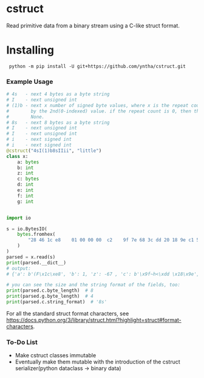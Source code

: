 # cstruct
Read primitive data from a binary stream using a C-like struct format.

# Installing
```
 python -m pip install -U git+https://github.com/yntha/cstruct.git
```

### Example Usage
```py
# 4s   - next 4 bytes as a byte string
# I    - next unsigned int
# (1)b - next x number of signed byte values, where x is the repeat count specified
#        by the 2nd(0-indexed) value. if the repeat count is 0, then this will be
#        None.
# 8s   - next 8 bytes as a byte string
# I    - next unsigned int
# I    - next unsigned int
# i    - next signed int
# i    - next signed int
@cstruct("4sI(1)b8sIIii", "little")
class x:
    a: bytes
    b: int
    z: int
    c: bytes
    d: int
    e: int
    f: int
    g: int


import io

s = io.BytesIO(
    bytes.fromhex(
        "28 46 1c e8    01 00 00 00  c2    9f 7e 68 3c dd 20 18 9e c1 54 92 4a 44 ab 25 be 05 46 eb ff 2c d8 c4 c5"
    )
)
parsed = x.read(s)
print(parsed.__dict__)
# output:
# {'a': b'(F\x1c\xe8', 'b': 1, 'z': -67 , 'c': b'\x9f~h<\xdd \x18\x9e', 'd': 1251103937, 'e': 3190139716, 'f': -1358331, 'g': -976955348}

# you can see the size and the string format of the fields, too:
print(parsed.c.byte_length)  # 8
print(parsed.g.byte_length)  # 4
print(parsed.c.string_format)  # '8s'
```

For all the standard struct format characters, see https://docs.python.org/3/library/struct.html?highlight=struct#format-characters.

### To-Do List
* Make cstruct classes immutable
* Eventually make them mutable with the introduction of the cstruct serializer(python dataclass -> binary data)
